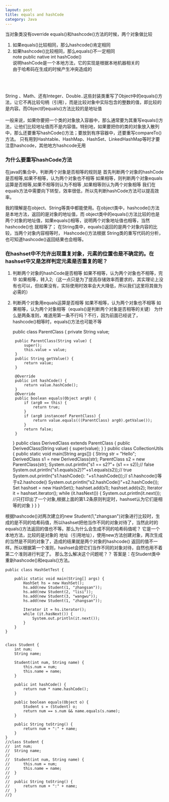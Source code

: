 ```yaml
---
layout: post
title: equals and hashCode 
category: Java
---
```

当对象类没有override equals()和hashcode()方法的时候，两个对象做比较   
1. 如果equals()比较相同，那么hashcode()肯定相同    
2. 如果hashcode()比较相同，那么equals()不一定相同      
    note 
        public native int hashCode()             
        说明hashCode是一个本地方法，它的实现是根据本地机器相关的        
        由于哈希码在生成的时候产生冲突造成的      


<br/>  <br/>     
String 、Math、还有Integer、Double..这些封装类重写了Object中的equals()方法，让它不再比较句柄（引用），而是比较对象中实际包含的整数的值，即比较的是内容。而Object的equals()方法比较的是地址值 <br/>    
一般来说，如果你要把一个类的对象放入容器中，那么通常要为其重写equals()方法，让他们比较地址值而不是内容值。特别地，如果要把你的类的对象放入散列中，那么还要重写hashCode()方法；要放到有序容器中，还要重写compareTo()方法。 只有用到Hashtable、HashMap、HashSet、LinkedHashMap等时才要注意hashcode，其他地方hashcode无用      
    
           
### 为什么要重写hashCode方法          
在java的集合中，判断两个对象是否相等的规则是 
首先判断两个对象的hashCode是否相等,如果不相等，认为两个对象也不相等 
如果相等，则判断两个对象equals运算是否相等,如果不相等则认为不相等 ,如果相等则认为两个对象相等 
我们在equals方法中需要向下转型，效率很低，所以先判断hashCode方法可以提高效率。

我的理解是在object、String等类中都能使用。在object类中，hashcode()方法是本地方法，返回的是对象的地址值，而 object类中的equals()方法比较的也是两个对象的地址值，如果equals()相等，说明两个对象地址值也相等，当然hashcode()也 就相等了；
在String类中，equals()返回的是两个对象内容的比较，当两个对象内容相等时， Hashcode()方法根据 String类的重写代码的分析，也可知道hashcode()返回结果也会相等。


### 在hashset中不允许出现重复对象，元素的位置也是不确定的。在hashset中又是怎样判定元素是否重复的呢？
1. 判断两个对象的hashCode是否相等 如果不相等，认为两个对象也不相等，完毕 如果相等，转入2;（这一点只是为了提高存储效率而要求的，其实理论上没有也可以，但如果没有，实际使用时效率会大大降低，所以我们这里将其做为必需的） 
2. 判断两个对象用equals运算是否相等 
如果不相等，认为两个对象也不相等 
如果相等，认为两个对象相等（equals()是判断两个对象是否相等的关键） 
为什么是两条准则，难道用第一条不行吗？不行，因为前面已经说了，hashcode()相等时，equals()方法也可能不等

	public class ParentClass {
		private String value;
	
		public ParentClass(String value) {
			super();
			this.value = value;
		}
		public String getValue() {
			return value;
		}
	
		@Override
		public int hashCode() {
			return value.hashCode();
		}
		@Override
		public boolean equals(Object arg0) {
			if (arg0 == this) {
				return true;
			}
			if (arg0 instanceof ParentClass) {
				return value.equals(((ParentClass) arg0).getValue());
			}
			return false;
		}
	}
	public class DerivedClass extends ParentClass { 
	    public DerivedClass(String value) { 
	        super(value); 
	    } 
	}
	public class CollectionUtils {
		 public static void main(String args[]) { 
	         String str = "Hello"; 
	         DerivedClass s1 = new DerivedClass(str); 
	         ParentClass s2 = new ParentClass(str); 
	         System.out.println("s1 == s2?"+ (s1 == s2));// false 
	         System.out.println("s1.equals(s2)?"+s1.equals(s2));// true   
	         System.out.println("s1.hashCode(): "+s1.hashCode());// s1.hashcode()等于s2.hashcode() 
	         System.out.println("s2.hashCode()"+s2.hashCode()); 
	         Set hashset = new HashSet(); 
	         hashset.add(s1); 
	         hashset.add(s2); 
	         Iterator it = hashset.iterator(); 
	         while (it.hasNext()) { 
	             System.out.println(it.next());  
		     //只打印出了一个对象,根据上面的第1.2条原则判定时，hashset认为它们是相等的对象
	         } 
	     } 
	}



根据hashcode()对两次建立的new Student(1,"zhangsan")对象进行比较时，生成的是不同的哈希码值，所以hashset把他当作不同的对象对待了，当然此时的 equals()方法返回的值也不等。那么为什么会生成不同的哈希码值呢？
它是一个本地方法，比较的是对象的 地址（引用地址），使用new方法创建对象，两次生成的当然是不同的对象了，造成的结果就是两个对象的hashcode() 返回的值不一样。所以根据第一个准则，hashset会把它们当作不同的对象对待，自然也用不着第二个准则进行判定了。
那么怎么解决这个问题呢？？ 答案是：在Student类中重新hashcode()和equals()方法。 





	public class HashSetTest {
	
		public static void main(String[] args) {
			HashSet hs = new HashSet();
			hs.add(new Student(1, "zhangsan"));
			hs.add(new Student(2, "lisi"));
			hs.add(new Student(3, "wangwu"));
			hs.add(new Student(1, "zhangsan"));
	
			Iterator it = hs.iterator();
			while (it.hasNext()) {
				System.out.println(it.next());
			}
		}
	}
	
	
	class Student {
		int num;
		String name;
	
		Student(int num, String name) {
			this.num = num;
			this.name = name;
		}
	
		public int hashCode() {
			return num * name.hashCode();
		}
	
		public boolean equals(Object o) {
			Student s = (Student) o;
			return num == s.num && name.equals(s.name);
		}
	
		public String toString() {
			return num + ":" + name;
		}
	}
	//class Student {
	//	int num;
	//	String name;
	//
	//	Student(int num, String name) {
	//		this.num = num;
	//		this.name = name;
	//	}
	//
	//	public String toString() {
	//		return num + ":" + name;
	//	}
	//}

    


 
